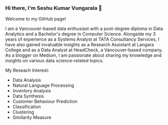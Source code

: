 ### Hi there, I'm Seshu Kumar Vungarala 👋

Welcome to my GitHub page! 

I am a Vancouver-based data enthusiast with a post-degree diploma in Data Analytics and a Bachelor's degree in Computer Science. Alongside my 3 years of experience as a Systems Analyst at TATA Consultancy Services, I have also gained invaluable insights as a Research Assistant at Langara College and as a Data Analyst at HeadCheck, a Vancouver-based company. As a blogger on Medium, I am passionate about sharing my knowledge and insights on various data science-related topics.

My Reseach Interest:

* Data Analysis
* Natural Language Processing
* Inventory Analysis
* Data Synthesis
* Customer Behaviour Prediction
* Classification
* Clustering
* Similarity Measure

<!--
**seshukv/seshukv** is a ✨ _special_ ✨ repository because its `README.md` (this file) appears on your GitHub profile.

Here are some ideas to get you started:

- 🔭 I’m currently working on ...
- 🌱 I’m currently learning ...
- 👯 I’m looking to collaborate on ...
- 🤔 I’m looking for help with ...
- 💬 Ask me about ...
- 📫 How to reach me: ...
- 😄 Pronouns: ...
- ⚡ Fun fact: ...
-->
